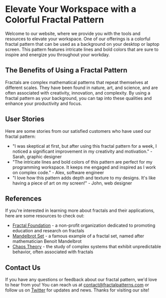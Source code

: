 <!--font:Poppins-->

# Elevate Your Workspace with a Colorful Fractal Pattern

Welcome to our website, where we provide you with the tools and resources to elevate your workspace. One of our offerings is a colorful fractal pattern that can be used as a background on your desktop or laptop screen. This pattern features intricate lines and bold colors that are sure to inspire and energize you throughout your workday.

## The Benefits of Using a Fractal Pattern

Fractals are complex mathematical patterns that repeat themselves at different scales. They have been found in nature, art, and science, and are often associated with creativity, innovation, and complexity. By using a fractal pattern as your background, you can tap into these qualities and enhance your productivity and focus.

## User Stories

Here are some stories from our satisfied customers who have used our fractal pattern:

- "I was skeptical at first, but after using this fractal pattern for a week, I noticed a significant improvement in my creativity and motivation." - Sarah, graphic designer
- "The intricate lines and bold colors of this pattern are perfect for my programming workspace. It keeps me engaged and inspired as I work on complex code." - Alex, software engineer
- "I love how this pattern adds depth and texture to my designs. It's like having a piece of art on my screen!" - John, web designer

## References

If you're interested in learning more about fractals and their applications, here are some resources to check out:

- [Fractal Foundation](#) - a non-profit organization dedicated to promoting education and research on fractals
- [Mandelbrot Set](#) - a famous example of a fractal set, named after mathematician Benoit Mandelbrot
- [Chaos Theory](#) - the study of complex systems that exhibit unpredictable behavior, often associated with fractals

## Contact Us

If you have any questions or feedback about our fractal pattern, we'd love to hear from you! You can reach us at [contact@fractalpatterns.com](mailto:contact@fractalpatterns.com) or follow us on [Twitter](#) for updates and news. Thanks for visiting our site!

<!--

Write me content for website with wallpaper which alt text is:

"A wallpaper featuring a colorful fractal pattern, with intricate lines and bold colors."

The name/title of the page should not be 1:1 copy of the alt text but rather a real content of the website which is using this wallpaper.

- Use markdown format 
- Start with heading
- Heading should be short and concise
- The content should look like a real website 
- The website should not be about the wallpaper, wallpaper is just a related background
- Heading should be contain work "wallpaper" or "background"
- Include real sections like references, contact, user stories, etc. use things relevant to the page purpose.
- Feel free to use structure like headings, bullets, numbering, blockquotes, paragraphs, horizontal lines, etc.
- You can use formatting like bold or _italic_
- You can include UTF-8 emojis
- Links should be only #hash anchors (and you can refer to the document itself)
- Do not include images


---


# Colorful Fractal Wallpaper for Your Creative Workspace

Welcome to our website, where you can find the perfect background for your creative workspace. Our colorful fractal wallpaper is the perfect addition to any desktop or laptop screen, providing an inspiring and visually stimulating backdrop for all your work.

## About Our Fractal Wallpaper

Our fractal wallpaper features a colorful pattern with intricate lines and bold colors. It's designed to provide a dynamic and engaging visual experience, helping you stay focused and motivated throughout your workday. Whether you're a designer, writer, or programmer, this wallpaper is sure to inspire your creativity and help you achieve your goals.

## User Stories

Here are some stories from our satisfied customers who have used our fractal wallpaper:

- "I love how the vibrant colors and intricate patterns of this wallpaper help me stay focused and energized throughout the day." - Sarah, graphic designer
- "This wallpaper has become an essential part of my daily routine. It helps me get into the creative mindset I need to tackle my projects." - John, writer
- "The bold colors and abstract shapes of this wallpaper are perfect for my programming workspace. It keeps me engaged and inspired as I work on complex code." - Alex, software engineer

## References

If you're interested in learning more about fractals and their applications, here are some resources to check out:

- [Fractal Foundation](#) - a non-profit organization dedicated to promoting education and research on fractals
- [Mandelbrot Set](#) - a famous example of a fractal set, named after mathematician Benoit Mandelbrot
- [Chaos Theory](#) - the study of complex systems that exhibit unpredictable behavior, often associated with fractals

## Contact Us

If you have any questions or feedback about our fractal wallpaper, we'd love to hear from you! You can reach us at [contact@fractalwallpaper.com](mailto:contact@fractalwallpaper.com) or follow us on [Twitter](#) for updates and news. Thanks for visiting our site!


---


Heading should not include word "wallpaper". The website should not be about the wallpaper itself, wallpaper is just a related background, rewrite whole content.


---


# Elevate Your Workspace with a Colorful Fractal Pattern

Welcome to our website, where we provide you with the tools and resources to elevate your workspace. One of our offerings is a colorful fractal pattern that can be used as a background on your desktop or laptop screen. This pattern features intricate lines and bold colors that are sure to inspire and energize you throughout your workday.

## The Benefits of Using a Fractal Pattern

Fractals are complex mathematical patterns that repeat themselves at different scales. They have been found in nature, art, and science, and are often associated with creativity, innovation, and complexity. By using a fractal pattern as your background, you can tap into these qualities and enhance your productivity and focus.

## User Stories

Here are some stories from our satisfied customers who have used our fractal pattern:

- "I was skeptical at first, but after using this fractal pattern for a week, I noticed a significant improvement in my creativity and motivation." - Sarah, graphic designer
- "The intricate lines and bold colors of this pattern are perfect for my programming workspace. It keeps me engaged and inspired as I work on complex code." - Alex, software engineer
- "I love how this pattern adds depth and texture to my designs. It's like having a piece of art on my screen!" - John, web designer

## References

If you're interested in learning more about fractals and their applications, here are some resources to check out:

- [Fractal Foundation](#) - a non-profit organization dedicated to promoting education and research on fractals
- [Mandelbrot Set](#) - a famous example of a fractal set, named after mathematician Benoit Mandelbrot
- [Chaos Theory](#) - the study of complex systems that exhibit unpredictable behavior, often associated with fractals

## Contact Us

If you have any questions or feedback about our fractal pattern, we'd love to hear from you! You can reach us at [contact@fractalpatterns.com](mailto:contact@fractalpatterns.com) or follow us on [Twitter](#) for updates and news. Thanks for visiting our site!

-->
